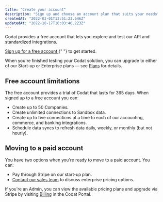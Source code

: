 ```yaml
---
title: "Create your account"
description: "Sign up and choose an account plan that suits your needs"
createdAt: "2022-02-01T13:51:23.646Z"
updatedAt: "2022-10-17T10:03:46.223Z"
---
```


Codat provides a free account that lets you explore and test our API and standardized integrations.

<p>
  <a className="external" href="https://signup.codat.io/" target="_blank">
    Sign up for a free account
  </a>{" "}
  to get started.
</p>

When you're finished testing your Codat solution, you can upgrade to either of our Start-up or Enterprise plans &mdash; see <a className="external" href="https://www.codat.io/plans/" target="_blank">Plans</a> for details.

## Free account limitations

The free account provides a trial of Codat that lasts for 365 days. When signed up to a free account you can:

- Create up to 50 Companies.
- Create unlimited connections to Sandbox data.
- Create up to five connections at a time to each of our accounting, commerce, and banking integrations.
- Schedule data syncs to refresh data daily, weekly, or monthly (but not hourly).

## Moving to a paid account

You have two options when you're ready to move to a paid account. You can:

- Pay through Stripe on our start-up plan.
- [Contact our sales team](https://www.codat.io/plans/#get-in-touch) to discuss enterprise pricing options.

If you're an Admin, you can view the available pricing plans and upgrade via Stripe by visiting <a href="https://app.codat.io/settings/billing" target="_blank">Billing</a> in the Codat Portal.
